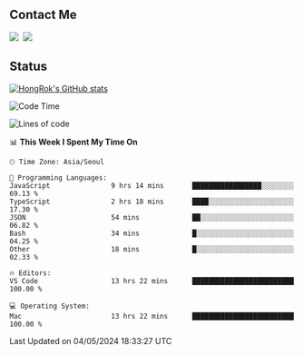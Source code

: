 ## Contact Me
<a href="https://instagram.com/_hongrok"><img src="https://img.shields.io/badge/Instagram-E4405F?style=for-the-badge&logo=Instagram&logoColor=white"/></a>&nbsp;
<img src="https://img.shields.io/badge/HongRok @hlog2e-5865F2?style=for-the-badge&logo=Discord&logoColor=white"/>&nbsp;

## Status

[![HongRok's GitHub stats](https://github-readme-stats.vercel.app/api?username=hlog2e)](https://github.com/anuraghazra/github-readme-stats)
<!--START_SECTION:waka-->
![Code Time](http://img.shields.io/badge/Code%20Time-582%20hrs%2023%20mins-blue)

![Lines of code](https://img.shields.io/badge/From%20Hello%20World%20I%27ve%20Written-495.3%20thousand%20lines%20of%20code-blue)

📊 **This Week I Spent My Time On** 

```text
🕑︎ Time Zone: Asia/Seoul

💬 Programming Languages: 
JavaScript               9 hrs 14 mins       █████████████████░░░░░░░░   69.13 % 
TypeScript               2 hrs 18 mins       ████░░░░░░░░░░░░░░░░░░░░░   17.30 % 
JSON                     54 mins             ██░░░░░░░░░░░░░░░░░░░░░░░   06.82 % 
Bash                     34 mins             █░░░░░░░░░░░░░░░░░░░░░░░░   04.25 % 
Other                    18 mins             █░░░░░░░░░░░░░░░░░░░░░░░░   02.33 % 

🔥 Editors: 
VS Code                  13 hrs 22 mins      █████████████████████████   100.00 % 

💻 Operating System: 
Mac                      13 hrs 22 mins      █████████████████████████   100.00 % 
```


 Last Updated on 04/05/2024 18:33:27 UTC
<!--END_SECTION:waka-->

